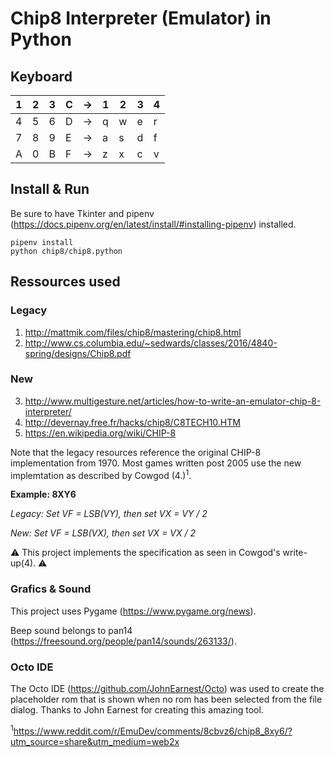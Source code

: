 # Chip8 Interpreter (Emulator) in Python

## Keyboard

| 1 | 2 | 3 | C | → | 1 | 2 | 3 | 4 |
|---|---|---|---|----|---|---|---|---|
| 4 | 5 | 6 | D | → | q | w | e | r |
| 7 | 8 | 9 | E | → | a | s | d | f |
| A | 0 | B | F | → | z | x | c | v |

## Install & Run
Be sure to have Tkinter and pipenv (https://docs.pipenv.org/en/latest/install/#installing-pipenv) installed.

```
pipenv install
python chip8/chip8.python
```

## Ressources used
### Legacy
1. http://mattmik.com/files/chip8/mastering/chip8.html
2. http://www.cs.columbia.edu/~sedwards/classes/2016/4840-spring/designs/Chip8.pdf

### New
3. http://www.multigesture.net/articles/how-to-write-an-emulator-chip-8-interpreter/
4. http://devernay.free.fr/hacks/chip8/C8TECH10.HTM
5. https://en.wikipedia.org/wiki/CHIP-8

Note that the legacy resources reference the original CHIP-8 implementation from 1970. Most games written post 2005 use the new implemtation as described by Cowgod (4.)<sup>1</sup>.

**Example: 8XY6**

*Legacy: Set VF = LSB(VY), then set VX = VY / 2*

*New: Set VF = LSB(VX), then set VX = VX / 2*

⚠️ This project implements the specification as seen in Cowgod's write-up(4). ⚠️

### Grafics & Sound
This project uses Pygame (https://www.pygame.org/news).

Beep sound belongs to pan14 (https://freesound.org/people/pan14/sounds/263133/).

### Octo IDE
The Octo IDE (https://github.com/JohnEarnest/Octo) was used to create the placeholder rom that is shown when no rom has been selected from the file dialog. Thanks to John Earnest for creating this amazing tool.


<sup>1</sup>https://www.reddit.com/r/EmuDev/comments/8cbvz6/chip8_8xy6/?utm_source=share&utm_medium=web2x